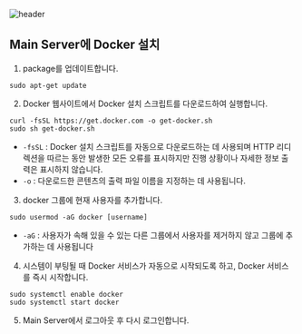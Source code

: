 ![header](https://capsule-render.vercel.app/api?type=waving&color=auto&height=300&section=header&text=Install Docker to main&fontSize=70)

## Main Server에 Docker 설치

1. package를 업데이트합니다.

```
sudo apt-get update
```

2. Docker 웹사이트에서 Docker 설치 스크립트를 다운로드하여 실행합니다.

```
curl -fsSL https://get.docker.com -o get-docker.sh
sudo sh get-docker.sh
```

- `-fsSL` : Docker 설치 스크립트를 자동으로 다운로드하는 데 사용되며 HTTP 리디렉션을 따르는 동안 발생한 모든 오류를 표시하지만 진행 상황이나 자세한 정보 출력은 표시하지 않습니다.
- `-o` : 다운로드한 콘텐츠의 출력 파일 이름을 지정하는 데 사용됩니다.

3. docker 그룹에 현재 사용자를 추가합니다.

```
sudo usermod -aG docker [username]
```

- `-aG` : 사용자가 속해 있을 수 있는 다른 그룹에서 사용자를 제거하지 않고 그룹에 추가하는 데 사용됩니다

4. 시스템이 부팅될 때 Docker 서비스가 자동으로 시작되도록 하고, Docker 서비스를 즉시 시작합니다.

```
sudo systemctl enable docker
sudo systemctl start docker
```

5. Main Server에서 로그아웃 후 다시 로그인합니다.
